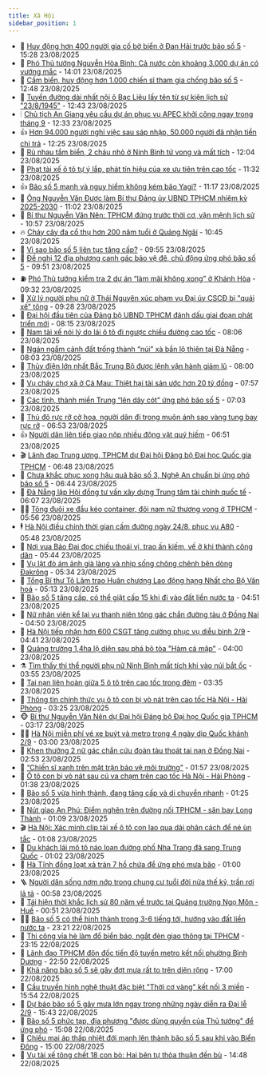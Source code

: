 ```yaml
---
title: Xã Hội
sidebar_position: 1
---
```


<!-- dantri-xa-hoi:START -->
- 🫣 [Huy động hơn 400 người gia cố bờ biển ở Đan Hải trước bão số 5](https://dantri.com.vn/xa-hoi/huy-dong-hon-400-nguoi-gia-co-bo-bien-o-dan-hai-truoc-bao-so-5-20250823221028969.htm) - 15:28 23/08/2025
- 💼 [Phó Thủ tướng Nguyễn Hòa Bình: Cả nước còn khoảng 3.000 dự án có vướng mắc](https://dantri.com.vn/xa-hoi/pho-thu-tuong-nguyen-hoa-binh-ca-nuoc-con-khoang-3000-du-an-co-vuong-mac-20250823204706090.htm) - 14:01 23/08/2025
- 🎊 [Cấm biển, huy động hơn 1.000 chiến sĩ tham gia chống bão số 5](https://dantri.com.vn/xa-hoi/cam-bien-huy-dong-hon-1000-chien-si-tham-gia-chong-bao-so-5-20250823185907984.htm) - 12:48 23/08/2025
- 🙉 [Tuyến đường dài nhất nội ô Bạc Liêu lấy tên từ sự kiện lịch sử &quot;23/8/1945&quot;](https://dantri.com.vn/xa-hoi/tuyen-duong-dai-nhat-noi-o-bac-lieu-lay-ten-tu-su-kien-lich-su-2381945-20250823175601714.htm) - 12:43 23/08/2025
- 🕯 [Chủ tịch An Giang yêu cầu dự án phục vụ APEC khởi công ngay trong tháng 9](https://dantri.com.vn/xa-hoi/chu-tich-an-giang-yeu-cau-du-an-phuc-vu-apec-khoi-cong-ngay-trong-thang-9-20250823181833835.htm) - 12:33 23/08/2025
- 👍 [Hơn 94.000 người nghỉ việc sau sáp nhập, 50.000 người đã nhận tiền chi trả](https://dantri.com.vn/xa-hoi/hon-94000-nguoi-nghi-viec-sau-sap-nhap-50000-nguoi-da-nhan-tien-chi-tra-20250823191511362.htm) - 12:25 23/08/2025
- 🤖 [Rủ nhau tắm biển, 2 cháu nhỏ ở Ninh Bình tử vong và mất tích](https://dantri.com.vn/xa-hoi/ru-nhau-tam-bien-2-chau-nho-o-ninh-binh-tu-vong-va-mat-tich-20250823183518676.htm) - 12:04 23/08/2025
- 🙉 [Phạt tài xế ô tô tự ý lắp, phát tín hiệu của xe ưu tiên trên cao tốc](https://dantri.com.vn/xa-hoi/phat-tai-xe-o-to-tu-y-lap-phat-tin-hieu-cua-xe-uu-tien-tren-cao-toc-20250823181129717.htm) - 11:32 23/08/2025
- 👍 [Bão số 5 mạnh và nguy hiểm không kém bão Yagi?](https://dantri.com.vn/xa-hoi/bao-so-5-manh-va-nguy-hiem-khong-kem-bao-yagi-20250823180911455.htm) - 11:17 23/08/2025
- 🗽 [Ông Nguyễn Văn Được làm Bí thư Đảng ủy UBND TPHCM nhiệm kỳ 2025-2030](https://dantri.com.vn/xa-hoi/ong-nguyen-van-duoc-lam-bi-thu-dang-uy-ubnd-tphcm-nhiem-ky-2025-2030-20250823173232988.htm) - 11:02 23/08/2025
- 🗽 [Bí thư Nguyễn Văn Nên: TPHCM đứng trước thời cơ, vận mệnh lịch sử](https://dantri.com.vn/xa-hoi/bi-thu-nguyen-van-nen-tphcm-dung-truoc-thoi-co-van-menh-lich-su-20250823170400609.htm) - 10:57 23/08/2025
- 🔥 [Cháy cây đa cổ thụ hơn 200 năm tuổi ở Quảng Ngãi](https://dantri.com.vn/xa-hoi/chay-cay-da-co-thu-hon-200-nam-tuoi-o-quang-ngai-20250823173133984.htm) - 10:45 23/08/2025
- 🦒 [Vì sao bão số 5 liên tục tăng cấp?](https://dantri.com.vn/xa-hoi/vi-sao-bao-so-5-lien-tuc-tang-cap-20250823164614096.htm) - 09:55 23/08/2025
- 🧐 [Đề nghị 12 địa phương canh gác bảo vệ đê, chủ động ứng phó bão số 5](https://dantri.com.vn/xa-hoi/de-nghi-12-dia-phuong-canh-gac-bao-ve-de-chu-dong-ung-pho-bao-so-5-20250823164350550.htm) - 09:51 23/08/2025
- ⛽️ [Phó Thủ tướng kiểm tra 2 dự án “làm mãi không xong” ở Khánh Hòa](https://dantri.com.vn/xa-hoi/pho-thu-tuong-kiem-tra-2-du-an-lam-mai-khong-xong-o-khanh-hoa-20250823155652684.htm) - 09:32 23/08/2025
- 🚀 [Xử lý người phụ nữ ở Thái Nguyên xúc phạm vụ Đại úy CSCĐ bị &quot;quái xế&quot; tông](https://dantri.com.vn/xa-hoi/xu-ly-nguoi-phu-nu-o-thai-nguyen-xuc-pham-vu-dai-uy-cscd-bi-quai-xe-tong-20250823161543265.htm) - 09:28 23/08/2025
- 🦒 [Đại hội đầu tiên của Đảng bộ UBND TPHCM đánh dấu giai đoạn phát triển mới](https://dantri.com.vn/xa-hoi/dai-hoi-dau-tien-cua-dang-bo-ubnd-tphcm-danh-dau-giai-doan-phat-trien-moi-20250823145910062.htm) - 08:15 23/08/2025
- 🦅 [Nam tài xế nói lý do lái ô tô đi ngược chiều đường cao tốc](https://dantri.com.vn/xa-hoi/nam-tai-xe-noi-ly-do-lai-o-to-di-nguoc-chieu-duong-cao-toc-20250823150229269.htm) - 08:06 23/08/2025
- 🚀 [Ngán ngẩm cảnh đất trống thành “núi” xà bần lộ thiên tại Đà Nẵng](https://dantri.com.vn/xa-hoi/ngan-ngam-canh-dat-trong-thanh-nui-xa-ban-lo-thien-tai-da-nang-20250823144458016.htm) - 08:03 23/08/2025
- 🦅 [Thủy điện lớn nhất Bắc Trung Bộ được lệnh vận hành giảm lũ](https://dantri.com.vn/xa-hoi/thuy-dien-lon-nhat-bac-trung-bo-duoc-lenh-van-hanh-giam-lu-20250823141931122.htm) - 08:00 23/08/2025
- 🤠 [Vụ cháy chợ xã ở Cà Mau: Thiệt hại tài sản ước hơn 20 tỷ đồng](https://dantri.com.vn/xa-hoi/vu-chay-cho-xa-o-ca-mau-thiet-hai-tai-san-uoc-hon-20-ty-dong-20250823134920732.htm) - 07:57 23/08/2025
- 💄 [Các tỉnh, thành miền Trung “lên dây cót” ứng phó bão số 5](https://dantri.com.vn/xa-hoi/cac-tinh-thanh-mien-trung-len-day-cot-ung-pho-bao-so-5-20250823133809915.htm) - 07:03 23/08/2025
- 🥷 [Thủ đô rực rỡ cờ hoa, người dân đi trong muôn ánh sao vàng tung bay rực rỡ](https://dantri.com.vn/xa-hoi/thu-do-ruc-ro-co-hoa-nguoi-dan-di-trong-muon-anh-sao-vang-tung-bay-ruc-ro-20250823133150133.htm) - 06:53 23/08/2025
- 👍 [Người dân liên tiếp giao nộp nhiều động vật quý hiếm](https://dantri.com.vn/xa-hoi/nguoi-dan-lien-tiep-giao-nop-nhieu-dong-vat-quy-hiem-20250823132625034.htm) - 06:51 23/08/2025
- 🎬 [Lãnh đạo Trung ương, TPHCM dự Đại hội Đảng bộ Đại học Quốc gia TPHCM](https://dantri.com.vn/xa-hoi/lanh-dao-trung-uong-tphcm-du-dai-hoi-dang-bo-dai-hoc-quoc-gia-tphcm-20250823125148604.htm) - 06:48 23/08/2025
- 🦒 [Chưa khắc phục xong hậu quả bão số 3, Nghệ An chuẩn bị ứng phó bão số 5](https://dantri.com.vn/xa-hoi/chua-khac-phuc-xong-hau-qua-bao-so-3-nghe-an-chuan-bi-ung-pho-bao-so-5-20250823131308036.htm) - 06:44 23/08/2025
- 🌊 [Đà Nẵng lập Hội đồng tư vấn xây dựng Trung tâm tài chính quốc tế](https://dantri.com.vn/xa-hoi/da-nang-lap-hoi-dong-tu-van-xay-dung-trung-tam-tai-chinh-quoc-te-20250823104450274.htm) - 06:07 23/08/2025
- 🧑‍💻 [Tông đuôi xe đầu kéo container, đôi nam nữ thương vong ở TPHCM](https://dantri.com.vn/xa-hoi/tong-duoi-xe-dau-keo-container-doi-nam-nu-thuong-vong-o-tphcm-20250823124412030.htm) - 05:56 23/08/2025
- 🕴 [Hà Nội điều chỉnh thời gian cấm đường ngày 24/8, phục vụ A80](https://dantri.com.vn/xa-hoi/ha-noi-dieu-chinh-thoi-gian-cam-duong-ngay-248-phuc-vu-a80-20250823124105428.htm) - 05:48 23/08/2025
- 🤔 [Nơi vua Bảo Đại đọc chiếu thoái vị, trao ấn kiếm, về ở khi thành công dân](https://dantri.com.vn/xa-hoi/noi-vua-bao-dai-doc-chieu-thoai-vi-trao-an-kiem-ve-o-khi-thanh-cong-dan-20250823074104580.htm) - 05:44 23/08/2025
- 💄 [Vụ lật đò ám ảnh già làng và nhịp sống chông chênh bên dòng Đakrông](https://dantri.com.vn/xa-hoi/vu-lat-do-am-anh-gia-lang-va-nhip-song-chong-chenh-ben-dong-dakrong-20250822165322727.htm) - 05:34 23/08/2025
- 🧠 [Tổng Bí thư Tô Lâm trao Huân chương Lao động hạng Nhất cho Bộ Văn hoá](https://dantri.com.vn/xa-hoi/tong-bi-thu-to-lam-trao-huan-chuong-lao-dong-hang-nhat-cho-bo-van-hoa-20250823111302023.htm) - 05:13 23/08/2025
- 🦣 [Bão số 5 tăng cấp, có thể giật cấp 15 khi đi vào đất liền nước ta](https://dantri.com.vn/xa-hoi/bao-so-5-tang-cap-co-the-giat-cap-15-khi-di-vao-dat-lien-nuoc-ta-20250823115033620.htm) - 04:51 23/08/2025
- 💫 [Nữ nhân viên kể lại vụ thanh niên tông gác chắn đường tàu ở Đồng Nai](https://dantri.com.vn/xa-hoi/nu-nhan-vien-ke-lai-vu-thanh-nien-tong-gac-chan-duong-tau-o-dong-nai-20250823114158759.htm) - 04:50 23/08/2025
- 🚀 [Hà Nội tiếp nhận hơn 600 CSGT tăng cường phục vụ diễu binh 2/9](https://dantri.com.vn/xa-hoi/ha-noi-tiep-nhan-hon-600-csgt-tang-cuong-phuc-vu-dieu-binh-29-20250823113512279.htm) - 04:41 23/08/2025
- 🤔 [Quảng trường 1,4ha lộ diện sau phá bỏ tòa &quot;Hàm cá mập&quot;](https://dantri.com.vn/xa-hoi/quang-truong-14ha-lo-dien-sau-pha-bo-toa-ham-ca-map-20250823103120303.htm) - 04:00 23/08/2025
- ⚗️ [Tìm thấy thi thể người phụ nữ Ninh Bình mất tích khi vào núi bắt ốc](https://dantri.com.vn/xa-hoi/tim-thay-thi-the-nguoi-phu-nu-ninh-binh-mat-tich-khi-vao-nui-bat-oc-20250823102733083.htm) - 03:55 23/08/2025
- 🫶 [Tai nạn liên hoàn giữa 5 ô tô trên cao tốc trong đêm](https://dantri.com.vn/xa-hoi/tai-nan-lien-hoan-giua-5-o-to-tren-cao-toc-trong-dem-20250823103201406.htm) - 03:35 23/08/2025
- 🌮 [Thông tin chính thức vụ ô tô con bị vò nát trên cao tốc Hà Nội - Hải Phòng](https://dantri.com.vn/xa-hoi/thong-tin-chinh-thuc-vu-o-to-con-bi-vo-nat-tren-cao-toc-ha-noi-hai-phong-20250823102106548.htm) - 03:25 23/08/2025
- 🐵 [Bí thư Nguyễn Văn Nên dự Đại hội Đảng bộ Đại học Quốc gia TPHCM](https://dantri.com.vn/xa-hoi/bi-thu-nguyen-van-nen-du-dai-hoi-dang-bo-dai-hoc-quoc-gia-tphcm-20250823093609475.htm) - 03:17 23/08/2025
- 🧑‍🏫 [Hà Nội miễn phí vé xe buýt và metro trong 4 ngày dịp Quốc khánh 2/9](https://dantri.com.vn/xa-hoi/ha-noi-mien-phi-ve-xe-buyt-va-metro-trong-4-ngay-dip-quoc-khanh-29-20250823095800117.htm) - 03:00 23/08/2025
- 💫 [Khen thưởng 2 nữ gác chắn cứu đoàn tàu thoát tai nạn ở Đồng Nai](https://dantri.com.vn/xa-hoi/khen-thuong-2-nu-gac-chan-cuu-doan-tau-thoat-tai-nan-o-dong-nai-20250823094650988.htm) - 02:53 23/08/2025
- 🦩 [“Chiến sĩ xanh trên mặt trận bảo vệ môi trường”](https://dantri.com.vn/xa-hoi/chien-si-xanh-tren-mat-tran-bao-ve-moi-truong-20250823083945167.htm) - 01:57 23/08/2025
- 🦄 [Ô tô con bị vò nát sau cú va chạm trên cao tốc Hà Nội - Hải Phòng](https://dantri.com.vn/xa-hoi/o-to-con-bi-vo-nat-sau-cu-va-cham-tren-cao-toc-ha-noi-hai-phong-20250823083148793.htm) - 01:38 23/08/2025
- 💂 [Bão số 5 vừa hình thành, đang tăng cấp và di chuyển nhanh](https://dantri.com.vn/xa-hoi/bao-so-5-vua-hinh-thanh-dang-tang-cap-va-di-chuyen-nhanh-20250823082256974.htm) - 01:25 23/08/2025
- 💄 [Nút giao An Phú: Điểm nghẽn trên đường nối TPHCM - sân bay Long Thành](https://dantri.com.vn/xa-hoi/nut-giao-an-phu-diem-nghen-tren-duong-noi-tphcm-san-bay-long-thanh-20250822165455669.htm) - 01:09 23/08/2025
- 🎬 [Hà Nội: Xác minh clip tài xế ô tô con lao qua dải phân cách để né ùn tắc](https://dantri.com.vn/xa-hoi/ha-noi-xac-minh-clip-tai-xe-o-to-con-lao-qua-dai-phan-cach-de-ne-un-tac-20250823080338080.htm) - 01:08 23/08/2025
- 👀 [Du khách lái mô tô náo loạn đường phố Nha Trang đã sang Trung Quốc](https://dantri.com.vn/xa-hoi/du-khach-lai-mo-to-nao-loan-duong-pho-nha-trang-da-sang-trung-quoc-20250823075345593.htm) - 01:02 23/08/2025
- 💃 [Hà Tĩnh đồng loạt xả tràn 7 hồ chứa để ứng phó mưa bão](https://dantri.com.vn/xa-hoi/ha-tinh-dong-loat-xa-tran-7-ho-chua-de-ung-pho-mua-bao-20250823073006278.htm) - 01:00 23/08/2025
- 🪜 [Người dân sống nơm nớp trong chung cư tuổi đời nửa thế kỷ, trần rơi lả tả](https://dantri.com.vn/xa-hoi/nguoi-dan-song-nom-nop-trong-chung-cu-tuoi-doi-nua-the-ky-tran-roi-la-ta-20250822185617161.htm) - 00:58 23/08/2025
- 📝 [Tái hiện thời khắc lịch sử 80 năm về trước tại Quảng trường Ngọ Môn - Huế](https://dantri.com.vn/xa-hoi/tai-hien-thoi-khac-lich-su-80-nam-ve-truoc-tai-quang-truong-ngo-mon-hue-20250823001935869.htm) - 00:51 23/08/2025
- 🧑‍💻 [Bão số 5 có thể hình thành trong 3-6 tiếng tới, hướng vào đất liền nước ta](https://dantri.com.vn/xa-hoi/bao-so-5-co-the-hinh-thanh-trong-3-6-tieng-toi-huong-vao-dat-lien-nuoc-ta-20250823060919562.htm) - 23:21 22/08/2025
- 👺 [Thi công vỉa hè làm đổ biển báo, ngắt đèn giao thông tại TPHCM](https://dantri.com.vn/xa-hoi/thi-cong-via-he-lam-do-bien-bao-ngat-den-giao-thong-tai-tphcm-20250822203014844.htm) - 23:15 22/08/2025
- 🌮 [Lãnh đạo TPHCM đôn đốc tiến độ tuyến metro kết nối phường Bình Dương](https://dantri.com.vn/xa-hoi/lanh-dao-tphcm-don-doc-tien-do-tuyen-metro-ket-noi-phuong-binh-duong-20250822223451272.htm) - 22:50 22/08/2025
- 🤭 [Khả năng bão số 5 sẽ gây đợt mưa rất to trên diện rộng](https://dantri.com.vn/xa-hoi/kha-nang-bao-so-5-se-gay-dot-mua-rat-to-tren-dien-rong-20250822182048072.htm) - 17:00 22/08/2025
- 💪 [Cầu truyền hình nghệ thuật đặc biệt &quot;Thời cơ vàng&quot; kết nối 3 miền](https://dantri.com.vn/xa-hoi/cau-truyen-hinh-nghe-thuat-dac-biet-thoi-co-vang-ket-noi-3-mien-20250822225007713.htm) - 15:54 22/08/2025
- 🧰 [Dự báo bão số 5 gây mưa lớn ngay trong những ngày diễn ra Đại lễ 2/9](https://dantri.com.vn/xa-hoi/du-bao-bao-so-5-gay-mua-lon-ngay-trong-nhung-ngay-dien-ra-dai-le-29-20250822222429550.htm) - 15:43 22/08/2025
- 🤡 [Bão số 5 phức tạp, địa phương &quot;được dùng quyền của Thủ tướng&quot; để ứng phó](https://dantri.com.vn/xa-hoi/bao-so-5-phuc-tap-dia-phuong-duoc-dung-quyen-cua-thu-tuong-de-ung-pho-20250822220235809.htm) - 15:08 22/08/2025
- 🦆 [Chiều mai áp thấp nhiệt đới mạnh lên thành bão số 5 sau khi vào Biển Đông](https://dantri.com.vn/xa-hoi/chieu-mai-ap-thap-nhiet-doi-manh-len-thanh-bao-so-5-sau-khi-vao-bien-dong-20250822215206154.htm) - 15:00 22/08/2025
- 🦍 [Vụ tài xế tông chết 18 con bò: Hai bên tự thỏa thuận đền bù](https://dantri.com.vn/xa-hoi/vu-tai-xe-tong-chet-18-con-bo-hai-ben-tu-thoa-thuan-den-bu-20250822211119760.htm) - 14:48 22/08/2025<!-- dantri-xa-hoi:END -->
